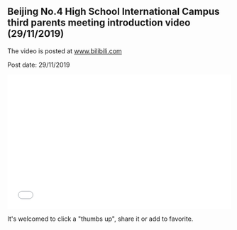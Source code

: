 ## Beijing No.4 High School International Campus third parents meeting introduction video (29/11/2019)

The video is posted at www.bilibili.com

Post date: 29/11/2019



<div style="position: relative; padding: 30% 45%;">
<iframe src="//player.bilibili.com/player.html?aid=77356271&bvid=BV1yJ411D7qr&cid=132323643&page=1&as_wide=1&high_quality=1&danmaku=" scrolling="no" border="0" frameborder="no" framespacing="0" allowfullscreen="true" style="position: absolute; width: 100%; height: 100%; left: 0; top: 0;"> </iframe>
</div>

It's welcomed to click a "thumbs up", share it or add to favorite.